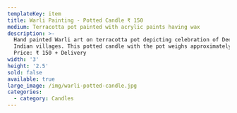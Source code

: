 ```yaml
---
templateKey: item
title: Warli Painting - Potted Candle ₹ 150
medium: Terracotta pot painted with acrylic paints having wax
description: >-
  Hand painted Warli art on terracotta pot depicting celebration of Deepawali in
  Indian villages. This potted candle with the pot weighs approximately 180gms.
  Price: ₹ 150 + Delivery
width: '3'
height: '2.5'
sold: false
available: true
large_image: /img/warli-potted-candle.jpg
categories:
  - category: Candles
---
```


